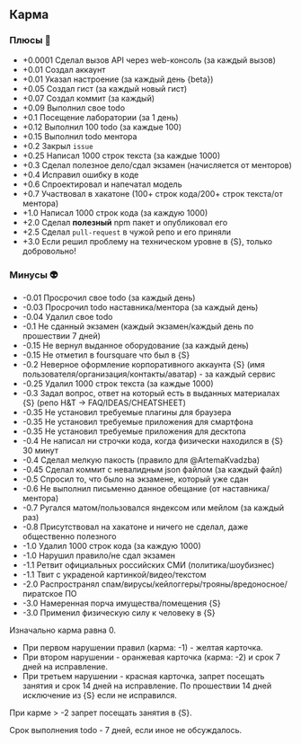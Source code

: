 ## Карма

### Плюсы 🍓
 - +0.0001 Сделал вызов API через web-консоль (за каждый вызов)
 - +0.01 Создал аккаунт
 - +0.01 Указал настроение (за каждый день {beta})
 - +0.05 Создал гист (за каждый новый гист)
 - +0.07 Создал коммит (за каждый)
 - +0.09 Выполнил свое todo
 - +0.1  Посещение лаборатории (за 1 день)
 - +0.12 Выполнил 100 todo (за каждые 100)
 - +0.15 Выполнил todo ментора
 - +0.2  Закрыл `issue`
 - +0.25 Написал 1000 строк текста (за каждые 1000)
 - +0.3  Сделал полезное дело/сдал экзамен (начисляется от менторов)
 - +0.4  Исправил ошибку в коде
 - +0.6  Спроектировал и напечатал модель
 - +0.7  Участвовал в хакатоне (100+ строк кода/200+ строк текста/от ментора)
 - +1.0  Написал 1000 строк кода (за каждую 1000)
 - +2.0  Сделал **полезный** npm пакет и опубликовал его
 - +2.5  Сделал `pull-request` в чужой репо и его приняли
 - +3.0  Если решил проблему на техническом уровне в {S}, только добровольно!

### Минусы 👽
 - -0.01 Просрочил свое todo (за каждый день)
 - -0.03 Просрочил todo наставника/ментора (за каждый день)
 - -0.04 Удалил свое todo
 - -0.1  Не сданный экзамен (каждый экзамен/каждый день по прошествии 7 дней)
 - -0.15 Не вернул выданное оборудование (за каждый день)
 - -0.15 Не отметил в foursquare что был в {S}
 - -0.2  Неверное оформление корпоративного аккаунта {S} (имя пользователя/организация/контакты/аватар) - за каждый сервис
 - -0.25 Удалил 1000 строк текста (за каждые 1000)
 - -0.3  Задал вопрос, ответ на который есть в выданных материалах {S} (репо H&T -> FAQ/IDEAS/CHEATSHEET)
 - -0.35 Не установил требуемые плагины для браузера
 - -0.35 Не установил требуемые приложения для смартфона
 - -0.35 Не установил требуемые приложения для десктопа
 - -0.4  Не написал ни строчки кода, когда физически находился в {S} 30 минут
 - -0.4  Сделал мелкую пакость (правило для @ArtemaKvadzba)
 - -0.45 Сделал коммит с невалидным json файлом (за каждый файл)
 - -0.5  Спросил то, что было на экзамене, который уже сдан
 - -0.6  Не выполнил письменно данное обещание (от наставника/ментора)
 - -0.7  Ругался матом/пользовался яндексом или мейлом (за каждый раз)
 - -0.8  Присутствовал на хакатоне и ничего не сделал, даже общественно полезного
 - -1.0  Удалил 1000 строк кода (за каждую 1000)
 - -1.0  Нарушил правило/не сдал экзамен
 - -1.1  Ретвит официальных российских СМИ (политика/шоубизнес)
 - -1.1  Твит с украденой картинкой/видео/текстом
 - -2.0  Распространял спам/вирусы/кейлоггеры/трояны/вредоносное/пиратское ПО
 - -3.0  Намеренная порча имущества/помещения {S}
 - -3.0  Применил физическую силу к человеку в {S}
 
 Изначально карма равна 0.
 
- При первом нарушении правил (карма: -1) - желтая карточка.
- При втором нарушении - оранжевая карточка (карма: -2) и срок 7 дней на исправление.
- При третьем нарушении - красная карточка, запрет посещать занятия и срок 14 дней на исправление. 
  По прошествии 14 дней исключение из {S} если не исправился. 
  
 При карме > -2 запрет посещать занятия в {S}.
 
 Срок выполнения todo - 7 дней, если иное не обсуждалось.
 

